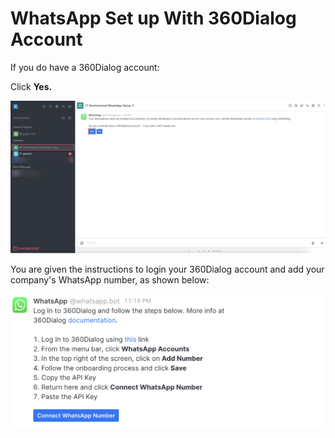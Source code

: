 # WhatsApp Set up With 360Dialog Account

If you do have a 360Dialog account:

Click **Yes.**

![](<../../../../../../.gitbook/assets/image (652) (1) (1).png>)

You are given the instructions to login your 360Dialog account and add your company's WhatsApp number, as shown below:

![](<../../../../../../.gitbook/assets/image (676) (1) (1).png>)
